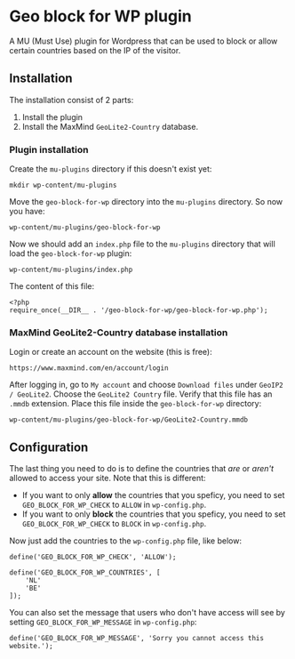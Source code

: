 # Geo block for WP plugin

A MU (Must Use) plugin for Wordpress that can be used to block or allow certain countries based on the IP of the visitor.

## Installation

The installation consist of 2 parts:

1. Install the plugin
2. Install the MaxMind `GeoLite2-Country` database.

### Plugin installation

Create the `mu-plugins` directory if this doesn't exist yet:

    mkdir wp-content/mu-plugins

Move the `geo-block-for-wp` directory into the `mu-plugins` directory. So now you have:

    wp-content/mu-plugins/geo-block-for-wp

Now we should add an `index.php` file to the `mu-plugins` directory that will load the `geo-block-for-wp` plugin:

    wp-content/mu-plugins/index.php

The content of this file:

    <?php
    require_once(__DIR__ . '/geo-block-for-wp/geo-block-for-wp.php');

### MaxMind GeoLite2-Country database installation

Login or create an account on the website (this is free):

    https://www.maxmind.com/en/account/login

After logging in, go to `My account` and choose `Download files` under `GeoIP2 / GeoLite2`. Choose the `GeoLite2 Country` file. Verify that this file has an `.mmdb` extension. Place this file inside the `geo-block-for-wp` directory:

    wp-content/mu-plugins/geo-block-for-wp/GeoLite2-Country.mmdb

## Configuration

The last thing you need to do is to define the countries that _are_ or _aren't_ allowed to access your site. Note that this is different:

- If you want to only __allow__ the countries that you speficy, you need to set `GEO_BLOCK_FOR_WP_CHECK` to `ALLOW` in `wp-config.php`.
- If you want to only __block__ the countries that you speficy, you need to set `GEO_BLOCK_FOR_WP_CHECK` to `BLOCK` in `wp-config.php`.

Now just add the countries to the `wp-config.php` file, like below:

    define('GEO_BLOCK_FOR_WP_CHECK', 'ALLOW');
    
    define('GEO_BLOCK_FOR_WP_COUNTRIES', [
	    'NL'
        'BE'
    ]);

You can also set the message that users who don't have access will see by setting `GEO_BLOCK_FOR_WP_MESSAGE` in `wp-config.php`:

    define('GEO_BLOCK_FOR_WP_MESSAGE', 'Sorry you cannot access this website.');